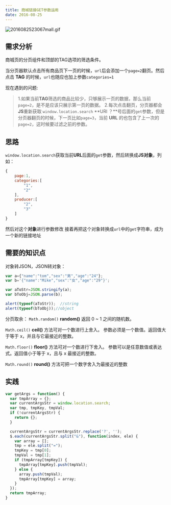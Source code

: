 ```yaml
---
title: 商城链接GET参数运用
date: 2016-08-25
---
```


![2016082523067mall.gif](https://ohv0hyr4v.qnssl.com/2016082523067mall.gif)

<!-- more -->

## 需求分析
商城页的分页组件和顶部的TAG选项的筛选条件。

当分页器默认点击所有商品页下一页的时候，`url`后会添加一个`page=2`翻页。然后点击 **TAG** 的时候，`url`也随应也加上参数`categories=1`

现在遇到的问题:
> 1.如果当前**TAG**筛选的商品比较少，只够展示一页的数据，那么当前`page=2`，是不是应该只展示第一页的数据。
> 2.每次点击翻页，分页器都会**JS**重新获取 `window.location.search` **URl ？**号后面的`get`参数，但是分页器翻页的时候，下一页比如`page=3`，当前 **URL** 的也包含了上一次的`page=2`，这时候要过滤之前的参数。


## 思路
`window.location.search`获取当前**URL**后面的`get`参数，然后转换成**JS对象**，列如：

```js
{
	page:1,
	categories:[
		"1",
		"2"
	],
	producer:[
		"2",
		"3"
	]
}
```
然后对这个**对象**进行参数修改
接着再把这个对象转换成`url`中的`get`字符串，成为一个新的链接地址

## 需要的知识点
对象转JSON，JSON转对象：

```js
var a={"name":"tom","sex":"男","age":"24"};
var b='{"name":"Mike","sex":"女","age":"29"}';

var aToStr=JSON.stringify(a);
var bToObj=JSON.parse(b);

alert(typeof(aToStr));  //string
alert(typeof(bToObj));//object
```

分页取余：
`Math.random()`
**random()**
返回 0 ~ 1 之间的随机数。

`Math.ceil()`
**ceil()** 方法可对一个数进行上舍入。
参数必须是一个数值。返回值大于等于 x，并且与它最接近的整数。

`Math.floor()`
**floor()** 方法可对一个数进行下舍入。
参数可以是任意数值或表达式。返回值小于等于 x，且与 x 最接近的整数。

`Math.round()`
**round()** 方法可把一个数字舍入为最接近的整数


## 实践

```js
var getArgs = function() {
  var tmpArray = {};
  var currentArgsStr = window.location.search;
  var tmp, tmpKey, tmpVal;
  if (!currentArgsStr) {
    return {};
  }

  currentArgsStr = currentArgsStr.replace('?', '');
  $.each(currentArgsStr.split("&"), function(index, ele) {
    var array = [];
    tmp = ele.split("=");
    tmpKey = tmp[0];
    tmpVal = tmp[1];
    if (tmpArray[tmpKey]) {
      tmpArray[tmpKey].push(tmpVal);
    } else {
      array.push(tmpVal);
      tmpArray[tmpKey] = array;
    }
  });
  return tmpArray;
}
```

